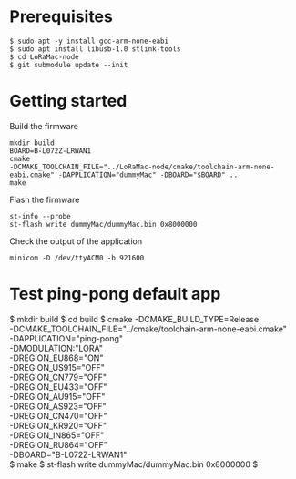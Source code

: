 

# Prerequisites

```
$ sudo apt -y install gcc-arm-none-eabi
$ sudo apt install libusb-1.0 stlink-tools
$ cd LoRaMac-node
$ git submodule update --init
```


# Getting started

Build the firmware

```
mkdir build
BOARD=B-L072Z-LRWAN1
cmake
-DCMAKE_TOOLCHAIN_FILE="../LoRaMac-node/cmake/toolchain-arm-none-eabi.cmake" -DAPPLICATION="dummyMac" -DBOARD="$BOARD" ..
make
```

Flash the firmware

```
st-info --probe
st-flash write dummyMac/dummyMac.bin 0x8000000
```

Check the output of the application

```
minicom -D /dev/ttyACM0 -b 921600
```


# Test ping-pong default app

$ mkdir build
$ cd build
$ cmake -DCMAKE_BUILD_TYPE=Release \
        -DCMAKE_TOOLCHAIN_FILE="../cmake/toolchain-arm-none-eabi.cmake" \
        -DAPPLICATION="ping-pong" \
        -DMODULATION:"LORA" \
        -DREGION_EU868="ON" \
        -DREGION_US915="OFF" \
        -DREGION_CN779="OFF" \
        -DREGION_EU433="OFF" \
        -DREGION_AU915="OFF" \
        -DREGION_AS923="OFF" \
        -DREGION_CN470="OFF" \
        -DREGION_KR920="OFF" \
        -DREGION_IN865="OFF" \
        -DREGION_RU864="OFF" \
        -DBOARD="B-L072Z-LRWAN1" \
$ make
$ st-flash write dummyMac/dummyMac.bin 0x8000000
$ 


